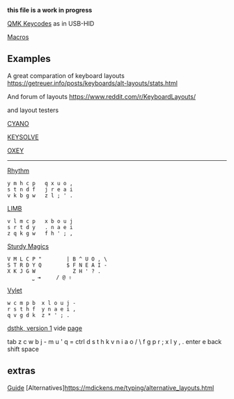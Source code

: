__this file is a work in progress__


[QMK Keycodes](https://docs.qmk.fm/keycodes) as in USB-HID


[Macros](https://getreuer.info/posts/keyboards/macros/index.html#simple-macros)

## Examples

A great comparation of keyboard layouts <https://getreuer.info/posts/keyboards/alt-layouts/stats.html>

And forum of layouts <https://www.reddit.com/r/KeyboardLayouts/>

and layout testers

[CYANO](https://cyanophage.github.io/index.html)

[KEYSOLVE](<https://clemenpine.github.io/keysolve-web/>)

[OXEY](https://oxey.dev/playground/index.html)

---

[Rhythm](https://www.reddit.com/r/KeyboardLayouts/comments/1fg55wa/rhythm_keyboard_layout_510_rolls_and_074_sfb/)
  
    y m h c p   q x u o ,
    s t n d f   j r e a i
    v k b g w   z l ; ' .

[LIMB](https://www.reddit.com/r/KeyboardLayouts/comments/1ffknpc/introducing_limb_a_sturdybased_layout/)

    v l m c p   x b o u j
    s r t d y   . n a e i
    z q k g w   f h ' ; ,

[Sturdy Magics](https://github.com/Ikcelaks/keyboard_layouts/blob/main/magic_sturdy/magic_sturdy.md)

    V M L C P "        | B ^ U O , \
    S T R D Y Q        $ F N E A I -
    X K J G W            Z H ' ? .
            ⎵ ⇥     / @ ⇧

[Vylet](https://github.com/MightyAcas/vylet)

    w c m p b  x l o u j -
    r s t h f  y n a e i ,
    q v g d k  z * ' ; .  


[dsthk, version 1](https://www.reddit.com/r/KeyboardLayouts/comments/mnumbs/new_layout_for_lateral_movement_haters/)
vide [page](https://xsznix.wordpress.com/2016/05/16/introducing-the-rsthd-layout/)

tab  z c w b j   - m u ' q = 
ctrl d s t h k   v n i a o /
\    f g p r ;   x l y , . enter
         e back shift space

## extras

[Guide](the-mystery-of-unusual-keyboard-layouts-a-comprehensive-guide-to-ansi-iso-jis-abnt-ks-and-more)
[Alternatives]<https://mdickens.me/typing/alternative_layouts.html>

